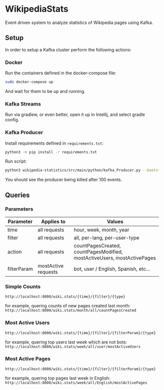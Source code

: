 # WikipediaStats
Event driven system to analyze statistics of Wikipedia pages using Kafka.

## Setup
In order to setup a Kafka cluster perform the following actions:

### Docker
Run the containers defined in the docker-compose file:

```bash
sudo docker-compose up
```

And wait for them to be up and running.

### Kafka Streams
Run via gradlew, or even better, open it up in Intellij, and select gradle config.

### Kafka Producer
Install requirements defined in `requirements.txt`:

```bash
python3 -m pip install -r requirements.txt
```

Run script:
```bash
python3 wikipedia-statistics/src/main/python/kafka_Producer.py --bootstrap-server localhost:29092 --topic-name wikipedia-events --events-to-produce 1000
```
You should see the producer being killed after 100 events.

## Queries

### Parameters
| Parameter   | Applies to   | Values                  |
| ----------- | ----------   | -----------             |
| time        | all requests | hour, week, month, year |
| filter      | all requests | all, per-lang, per-user-type |
| action      | all requests | countPagesCreated, countPagesModified, mostActiveUsers, mostActivePages |
| filterParam | mostActive requests | bot, user / English, Spanish, etc... |

### Simple Counts
```
http://localhost:8000/wiki.stats/{time}/{filter}/{type}
```
for example, quering counts of new pages created last month:
`http://localhost:8000/wiki.stats/month/all/countPagesCreated`

### Most Active Users
```
http://localhost:8000/wiki.stats/{time}/{filter}/{filterParam}/{type}
```
for example, quering top users last week which are not bots:
`http://localhost:8000/wiki.stats/week/all/user/mostActiveUsers`

### Most Active Pages
```
http://localhost:8000/wiki.stats/{time}/{filter}/{filterParam}/{type}
```
for example, quering top pages last week in English:
`http://localhost:8000/wiki.stats/week/all/English/mostActivePages`




